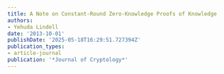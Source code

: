 ```yaml
---
title: A Note on Constant-Round Zero-Knowledge Proofs of Knowledge
authors:
- Yehuda Lindell
date: '2013-10-01'
publishDate: '2025-05-18T16:29:51.727394Z'
publication_types:
- article-journal
publication: '*Journal of Cryptology*'
---
```

